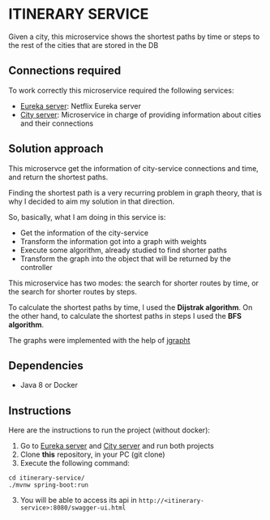 # ITINERARY SERVICE

Given a city, this microservice shows the shortest paths by time or steps to the rest of the cities that are stored in the DB

## Connections required

To work correctly this microservice required the following services:

* [Eureka server](https://github.com/alejandra21/discovery-server): Netflix Eureka server
* [City server](https://github.com/alejandra21/city-service): Microservice in charge of providing information about cities and their connections

## Solution approach

This microservce get the information of city-service connections and time, and return the shortest paths.

Finding the shortest path is a very recurring problem in graph theory, that is why I decided to aim my solution in that direction.

So, basically, what I am doing in this service is:

* Get the information of the city-service
* Transform the information got into a graph with weights
* Execute some algorithm, already studied to find shorter paths
* Transform the graph into the object that will be returned by the controller

This microservice has two modes: the search for shorter routes by time, or the search for shorter routes by steps.

To calculate the shortest paths by time, I used the **Dijstrak algorithm**. On the other hand, to calculate the shortest paths in steps I used the **BFS algorithm**.

The graphs were implemented with the help of [jgrapht](https://jgrapht.org/)

## Dependencies

* Java 8 or Docker
    
## Instructions

Here are the instructions to run the project (without docker):

1. Go to [Eureka server](https://github.com/alejandra21/discovery-server) and [City server](https://github.com/alejandra21/city-service) and run both projects
2. Clone **this** repository, in your PC (git clone)
3. Execute the following command: 
```
cd itinerary-service/
./mvnw spring-boot:run
```
3. You will be able to access its api in `http://<itinerary-service>:8080/swagger-ui.html`
